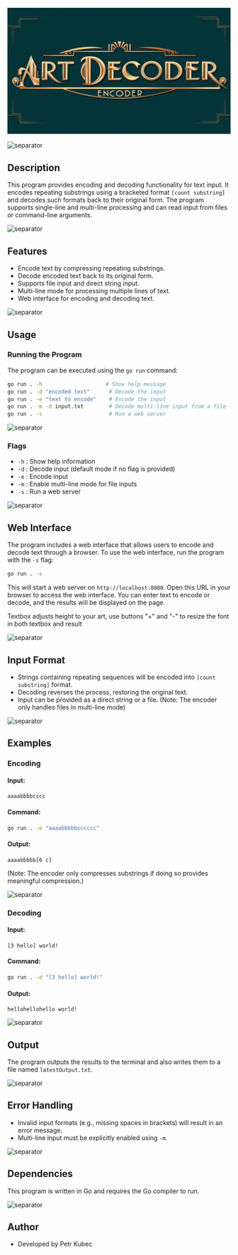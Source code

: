 ![heading](https://github.com/Omitoi/art-decoder-encoder/blob/main/static/Heading.jpg)

![separator](https://64.media.tumblr.com/885d08abf15908e6e49257d8653b1e4f/9cf3dc62c374aba1-67/s2048x3072/a5a084384f964aab9500719967cf090b53aeccd7.pnj)

## Description
This program provides encoding and decoding functionality for text input. It encodes repeating substrings using a bracketed format `[count substring]` and decodes such formats back to their original form. The program supports single-line and multi-line processing and can read input from files or command-line arguments.

![separator](https://64.media.tumblr.com/885d08abf15908e6e49257d8653b1e4f/9cf3dc62c374aba1-67/s2048x3072/a5a084384f964aab9500719967cf090b53aeccd7.pnj)

## Features
- Encode text by compressing repeating substrings.
- Decode encoded text back to its original form.
- Supports file input and direct string input.
- Multi-line mode for processing multiple lines of text.
- Web interface for encoding and decoding text.

![separator](https://64.media.tumblr.com/885d08abf15908e6e49257d8653b1e4f/9cf3dc62c374aba1-67/s2048x3072/a5a084384f964aab9500719967cf090b53aeccd7.pnj)

## Usage
### Running the Program
The program can be executed using the `go run` command:
```sh
go run . -h                    # Show help message
go run . -d "encoded text"      # Decode the input
go run . -e "text to encode"    # Encode the input
go run . -m -d input.txt        # Decode multi-line input from a file
go run . -s                     # Run a web server
```

![separator](https://64.media.tumblr.com/885d08abf15908e6e49257d8653b1e4f/9cf3dc62c374aba1-67/s2048x3072/a5a084384f964aab9500719967cf090b53aeccd7.pnj)

### Flags
- `-h` : Show help information
- `-d` : Decode input (default mode if no flag is provided)
- `-e` : Encode input
- `-m` : Enable multi-line mode for file inputs
- `-s` : Run a web server

![separator](https://64.media.tumblr.com/885d08abf15908e6e49257d8653b1e4f/9cf3dc62c374aba1-67/s2048x3072/a5a084384f964aab9500719967cf090b53aeccd7.pnj)

## Web Interface
The program includes a web interface that allows users to encode and decode text through a browser. To use the web interface, run the program with the `-s` flag:
```sh
go run . -s
```
This will start a web server on `http://localhost:8080`. Open this URL in your browser to access the web interface. You can enter text to encode or decode, and the results will be displayed on the page.

Textbox adjusts height to your art, use buttons "+" and "-" to resize the font in both textbox and result

![separator](https://64.media.tumblr.com/885d08abf15908e6e49257d8653b1e4f/9cf3dc62c374aba1-67/s2048x3072/a5a084384f964aab9500719967cf090b53aeccd7.pnj)

## Input Format
- Strings containing repeating sequences will be encoded into `[count substring]` format.
- Decoding reverses the process, restoring the original text.
- Input can be provided as a direct string or a file.
(Note: The encoder only handles files in multi-line mode)

![separator](https://64.media.tumblr.com/885d08abf15908e6e49257d8653b1e4f/9cf3dc62c374aba1-67/s2048x3072/a5a084384f964aab9500719967cf090b53aeccd7.pnj)

## Examples
### Encoding
#### Input:
```
aaaabbbbcccc
```
#### Command:
```sh
go run . -e "aaaabbbbbcccccc"
```
#### Output:
```
aaaabbbbb[6 c]
```
(Note: The encoder only compresses substrings if doing so provides meaningful compression.)

![separator](https://64.media.tumblr.com/885d08abf15908e6e49257d8653b1e4f/9cf3dc62c374aba1-67/s2048x3072/a5a084384f964aab9500719967cf090b53aeccd7.pnj)

### Decoding
#### Input:
```
[3 hello] world!
```
#### Command:
```sh
go run . -d "[3 hello] world!"
```
#### Output:
```
hellohellohello world!
```

![separator](https://64.media.tumblr.com/885d08abf15908e6e49257d8653b1e4f/9cf3dc62c374aba1-67/s2048x3072/a5a084384f964aab9500719967cf090b53aeccd7.pnj)

## Output
The program outputs the results to the terminal and also writes them to a file named `latestOutput.txt`.

![separator](https://64.media.tumblr.com/885d08abf15908e6e49257d8653b1e4f/9cf3dc62c374aba1-67/s2048x3072/a5a084384f964aab9500719967cf090b53aeccd7.pnj)

## Error Handling
- Invalid input formats (e.g., missing spaces in brackets) will result in an error message.
- Multi-line input must be explicitly enabled using `-m`.

![separator](https://64.media.tumblr.com/885d08abf15908e6e49257d8653b1e4f/9cf3dc62c374aba1-67/s2048x3072/a5a084384f964aab9500719967cf090b53aeccd7.pnj)

## Dependencies
This program is written in Go and requires the Go compiler to run.

![separator](https://64.media.tumblr.com/885d08abf15908e6e49257d8653b1e4f/9cf3dc62c374aba1-67/s2048x3072/a5a084384f964aab9500719967cf090b53aeccd7.pnj)

## Author
- Developed by Petr Kubec
